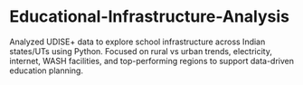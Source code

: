 # Educational-Infrastructure-Analysis
Analyzed UDISE+ data to explore school infrastructure across Indian states/UTs using Python. Focused on rural vs urban trends, electricity, internet, WASH facilities, and top-performing regions to support data-driven education planning.
